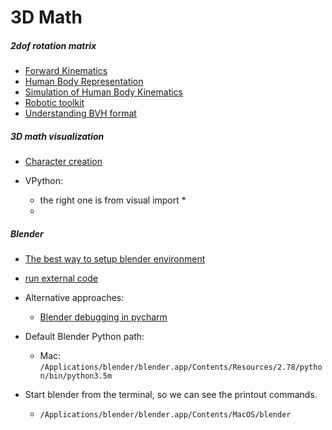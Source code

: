 3D Math
==============

##### 2dof rotation matrix


- [Forward Kinematics](https://en.wikipedia.org/wiki/Forward_kinematics)
- [Human Body Representation](https://www.cs.toronto.edu/~urtasun/courses/ETH10/lecture2.pdf)
- [Simulation of Human Body Kinematics](http://old.cescg.org/CESCG-2000/RFilkorn/index.html)
- [Robotic toolkit](http://petercorke.com/wordpress/toolboxes/robotics-toolbox)
- [Understanding BVH format](https://research.cs.wisc.edu/graphics/Courses/cs-838-1999/Jeff/BVH.html)


##### 3D math visualization

- [Character creation](https://www.youtube.com/watch?v=DiIoWrOlIRw)

- VPython:
	- the right one is from visual import *
	- 

##### Blender

- [The best way to setup blender environment](https://blender.stackexchange.com/questions/41258/install-python-module-for-blender)

- [run external code](https://stackoverflow.com/questions/11604548/running-python-script-in-blender)

- Alternative approaches: 
	- [Blender debugging in pycharm](https://code.blender.org/2015/10/debugging-python-code-with-pycharm/)

- Default Blender Python path: 
	- Mac: `/Applications/blender/blender.app/Contents/Resources/2.78/python/bin/python3.5m`

- Start blender from the terminal, so we can see the printout commands.
	- `/Applications/blender/blender.app/Contents/MacOS/blender`


